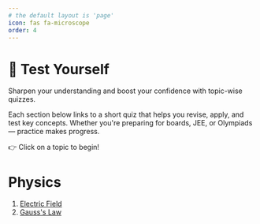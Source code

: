 ```yaml
---
# the default layout is 'page'
icon: fas fa-microscope
order: 4
---
```

# 🧠 Test Yourself

Sharpen your understanding and boost your confidence with topic-wise quizzes.

Each section below links to a short quiz that helps you revise, apply, and test key concepts. Whether you're preparing for boards, JEE, or Olympiads — practice makes progress.

👉 Click on a topic to begin!

# Physics
1.  [Electric Field](/quiz/electric-field/)
2.  [Gauss's Law](/quiz/gauss-law/)

